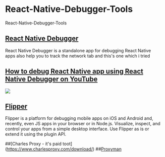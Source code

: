 # React-Native-Debugger-Tools
React-Native-Debugger-Tools

## [React Native Debugger](https://github.com/jhen0409/react-native-debugger)
React Native Debugger is a standalone app for debugging React Native apps also help you to track the network tab and this's one which i tried
## [ How to debug  React Native app using React Native Debugger on YouTube](https://youtu.be/dnww7V-D2Yg)
[![](React-Native-Debugger-Tools/banner.png)](https://youtu.be/dnww7V-D2Yg "Click to Watch!")


## [Flipper](https://github.com/facebook/flipper)
Flipper is a platform for debugging mobile apps on iOS and Android and, recently, even JS apps in your browser or in Node.js. Visualize, inspect, and control your apps from a simple desktop interface. Use Flipper as is or extend it using the plugin API.

##[Charles Proxy - it's paid toot] (https://www.charlesproxy.com/download/)
##[Proxyman](https://proxyman.io)
